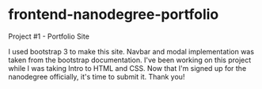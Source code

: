 # frontend-nanodegree-portfolio
Project #1 - Portfolio Site

I used bootstrap 3 to make this site. Navbar and modal implementation was taken from the bootstrap documentation. I've been working on this project while I was taking Intro to HTML and CSS.
Now that I'm signed up for the nanodegree officially, it's time to submit it. Thank you!
